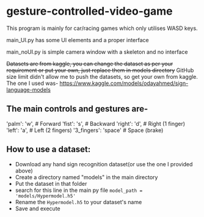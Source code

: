 ﻿# gesture-controlled-video-game

This program is mainly for car/racing games which only utilises WASD keys.

main_UI.py has some UI elements and a proper interface

main_noUI.py is simple camera window with a skeleton and no interface

~~Datasets are from kaggle, you can change the dataset as per your requirement or put your own, just replace them in models directory~~
GitHub size limit didn't allow me to push the datasets, so get your own from kaggle.
The one I used was- https://www.kaggle.com/models/odayahmed/sign-language-models

## The main controls and gestures are- 
'palm': 'w',        # Forward
'fist': 's',        # Backward
'right': 'd',       # Right (1 finger)
'left': 'a',        # Left (2 fingers)
'3_fingers': 'space' # Space (brake)

## How to use a dataset: 
  - Download any hand sign recognition dataset(or use the one I provided above)
  - Create a directory named "models" in the main directory
  - Put the dataset in that folder
  - search for this line in the main py file `model_path = 'models/Hypermodel.h5'`
  - Rename the `Hypermodel.h5` to your dataset's name
  - Save and execute

